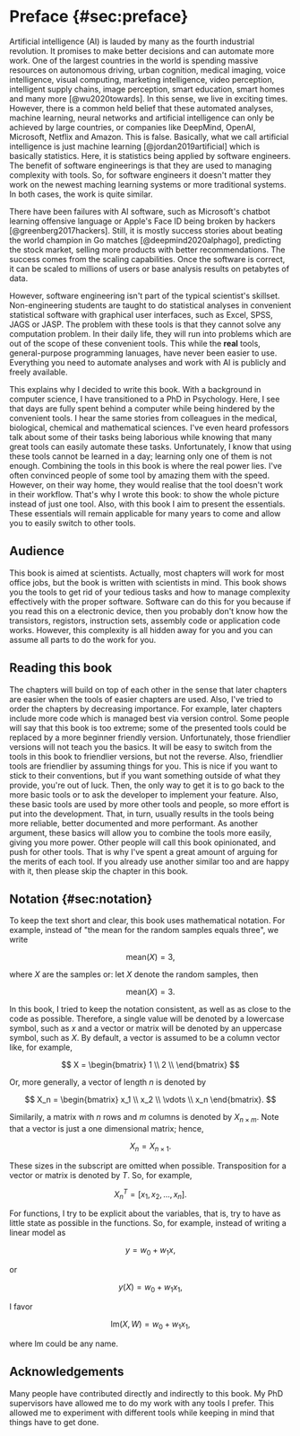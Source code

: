 # Preface {#sec:preface}

Artificial intelligence (AI) is lauded by many as the fourth industrial revolution.
It promises to make better decisions and can automate more work.
One of the largest countries in the world is spending massive resources on autonomous driving, urban cognition, medical imaging, voice intelligence, visual computing, marketing intelligence, video perception, intelligent supply chains, image perception, smart education, smart homes and many more [@wu2020towards].
In this sense, we live in exciting times.
However, there is a common held belief that these automated analyses, machine learning, neural networks and artificial intelligence can only be achieved by large countries, or companies like DeepMind, OpenAI, Microsoft, Netflix and Amazon.
This is false.
Basically, what we call artificial intelligence is just machine learning [@jordan2019artificial] which is basically statistics.
Here, it is statistics being applied by software engineers.
The benefit of software engineerings is that they are used to managing complexity with tools.
So, for software engineers it doesn't matter they work on the newest maching learning systems or more traditional systems.
In both cases, the work is quite similar.

There have been failures with AI software, such as Microsoft's chatbot learning offensive language or Apple's Face ID being broken by hackers [@greenberg2017hackers].
Still, it is mostly success stories about beating the world champion in Go matches [@deepmind2020alphago], predicting the stock market, selling more products with better recommendations.
The success comes from the scaling capabilities.
Once the software is correct, it can be scaled to millions of users or base analysis results on petabytes of data.

However, software engineering isn't part of the typical scientist's skillset.
Non-engineering students are taught to do statistical analyses in convenient statistical software with graphical user interfaces, such as Excel, SPSS, JAGS or JASP.
The problem with these tools is that they cannot solve any computation problem.
In their daily life, they will run into problems which are out of the scope of these convenient tools.
This while the **real** tools, general-purpose programming lanuages, have never been easier to use.
Everything you need to automate analyses and work with AI is publicly and freely available.

This explains why I decided to write this book.
With a background in computer science, I have transitioned to a PhD in Psychology.
Here, I see that days are fully spent behind a computer while being hindered by the convenient tools.
I hear the same stories from colleagues in the medical, biological, chemical and mathematical sciences.
I've even heard professors talk about some of their tasks being laborious while knowing that many great tools can easily automate these tasks.
Unfortunately, I know that using these tools cannot be learned in a day; learning only one of them is not enough.
Combining the tools in this book is where the real power lies.
I've often convinced people of some tool by amazing them with the speed.
However, on their way home, they would realise that the tool doesn't work in their workflow.
That's why I wrote this book: to show the whole picture instead of just one tool.
Also, with this book I aim to present the essentials.
These essentials will remain applicable for many years to come and allow you to easily switch to other tools.

## Audience

This book is aimed at scientists.
Actually, most chapters will work for most office jobs, but the book is written with scientists in mind.
This book shows you the tools to get rid of your tedious tasks and how to manage complexity effectively with the proper software.
Software can do this for you because if you read this on a electronic device, then you probably don't know how the transistors, registors, instruction sets, assembly code or application code works.
However, this complexity is all hidden away for you and you can assume all parts to do the work for you.

## Reading this book

The chapters will build on top of each other in the sense that later chapters are easier when the tools of easier chapters are used.
Also, I've tried to order the chapters by decreasing importance.
For example, later chapters include more code which is managed best via version control.
Some people will say that this book is too extreme; some of the presented tools could be replaced by a more beginner friendly version.
Unfortunately, those friendlier versions will not teach you the basics.
It will be easy to switch from the tools in this book to friendlier versions, but not the reverse.
Also, friendlier tools are friendlier by assuming things for you.
This is nice if you want to stick to their conventions, but if you want something outside of what they provide, you're out of luck.
Then, the only way to get it is to go back to the more basic tools or to ask the developer to implement your feature.
Also, these basic tools are used by more other tools and people, so more effort is put into the development.
That, in turn, usually results in the tools being more reliable, better documented and more performant.
As another argument, these basics will allow you to combine the tools more easily, giving you more power.
Other people will call this book opinionated, and push for other tools.
That is why I've spent a great amount of arguing for the merits of each tool.
If you already use another similar too and are happy with it, then please skip the chapter in this book.

## Notation {#sec:notation}

To keep the text short and clear, this book uses mathematical notation.
For example, instead of "the mean for the random samples equals three", we write

$$ \text{mean}(X) = 3, $$

where $X$ are the samples or:
let $X$ denote the random samples, then

$$ \text{mean}(X) = 3. $$

In this book, I tried to keep the notation consistent, as well as as close to the code as possible.
Therefore, a single value will be denoted by a lowercase symbol, such as $x$ and a vector or matrix will be denoted by an uppercase symbol, such as $X$.
By default, a vector is assumed to be a column vector like, for example,

$$ X = \begin{bmatrix}
           1 \\
           2 \\
         \end{bmatrix} $$

Or, more generally, a vector of length $n$ is denoted by

$$ X_n = \begin{bmatrix}
           x_1 \\
           x_2 \\
           \vdots \\
           x_n
         \end{bmatrix}. $$

Similarily, a matrix with $n$ rows and $m$ columns is denoted by $X_{n \times m}$.
Note that a vector is just a one dimensional matrix;
hence,

$$ X_{n} = X_{n \times 1}. $$

These sizes in the subscript are omitted when possible.
Transposition for a vector or matrix is denoted by $T$.
So, for example,

$$ X_n^T = [ x_1, x_2, ..., x_n ]. $$

For functions, I try to be explicit about the variables, that is, try to have as little state as possible in the functions.
So, for example, instead of writing a linear model as

$$ y = w_0 + w_1 x, $$

or

$$ y(X) = w_0 + w_1 x_1, $$

I favor

$$ \text{lm}(X, W) = w_0 + w_1 x_1, $$

where $\text{lm}$ could be any name.

## Acknowledgements

Many people have contributed directly and indirectly to this book.
My PhD supervisors have allowed me to do my work with any tools I prefer.
This allowed me to experiment with different tools while keeping in mind that things have to get done.
